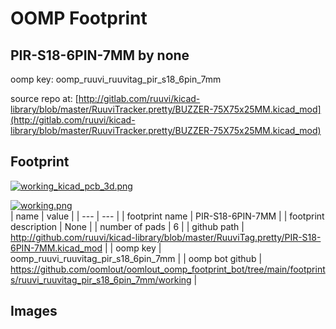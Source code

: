 # OOMP Footprint  
## PIR-S18-6PIN-7MM  by none  
  
oomp key: oomp_ruuvi_ruuvitag_pir_s18_6pin_7mm  
  
source repo at: [http://gitlab.com/ruuvi/kicad-library/blob/master/RuuviTracker.pretty/BUZZER-75X75x25MM.kicad_mod](http://gitlab.com/ruuvi/kicad-library/blob/master/RuuviTracker.pretty/BUZZER-75X75x25MM.kicad_mod)  
## Footprint  
  
[![working_kicad_pcb_3d.png](working_kicad_pcb_3d_600.png)](working_kicad_pcb_3d.png)  
  
[![working.png](working_600.png)](working.png)  
| name | value | 
| --- | --- | 
| footprint name | PIR-S18-6PIN-7MM | 
| footprint description | None | 
| number of pads | 6 | 
| github path | http://github.com/ruuvi/kicad-library/blob/master/RuuviTag.pretty/PIR-S18-6PIN-7MM.kicad_mod | 
| oomp key | oomp_ruuvi_ruuvitag_pir_s18_6pin_7mm | 
| oomp bot github | https://github.com/oomlout/oomlout_oomp_footprint_bot/tree/main/footprints/ruuvi_ruuvitag_pir_s18_6pin_7mm/working | 
## Images  
